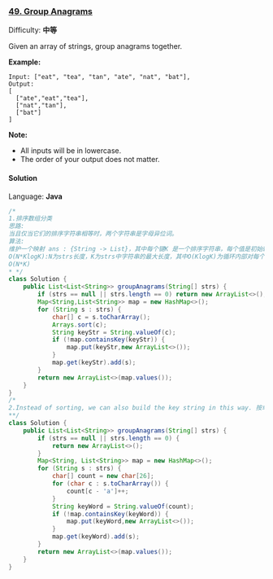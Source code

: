 ### [49\. Group Anagrams](https://leetcode-cn.com/problems/group-anagrams/)

Difficulty: **中等**


Given an array of strings, group anagrams together.

**Example:**

```
Input: ["eat", "tea", "tan", "ate", "nat", "bat"],
Output:
[
  ["ate","eat","tea"],
  ["nat","tan"],
  ["bat"]
]
```

**Note:**

*   All inputs will be in lowercase.
*   The order of your output does not matter.


#### Solution

Language: **Java**

```java
/*
1.排序数组分类
思路:
当且仅当它们的排序字符串相等时，两个字符串是字母异位词。
算法:
维护一个映射 ans : {String -> List}，其中每个键K 是一个排序字符串，每个值是初始输入的字符串列表，排序后等于K。
O(N*KlogK):N为strs长度，K为strs中字符串的最大长度，其中O(KlogK)为循环内部对每个字符串排序
O(N*K)
* */
class Solution {
    public List<List<String>> groupAnagrams(String[] strs) {
        if (strs == null || strs.length == 0) return new ArrayList<>();
        Map<String,List<String>> map = new HashMap<>();
        for (String s : strs) {
            char[] c = s.toCharArray();
            Arrays.sort(c);
            String keyStr = String.valueOf(c);
            if (!map.containsKey(keyStr)) {
                map.put(keyStr,new ArrayList<>());
            }
            map.get(keyStr).add(s);
        }
        return new ArrayList<>(map.values());
    }
}
/*
2.Instead of sorting, we can also build the key string in this way. 按单词中字母出现频率形成key
**/
class Solution {
    public List<List<String>> groupAnagrams(String[] strs) {
        if (strs == null || strs.length == 0) {
            return new ArrayList<>();
        }
        Map<String, List<String>> map = new HashMap<>();
        for (String s : strs) {
            char[] count = new char[26];
            for (char c : s.toCharArray()) {
                count[c - 'a']++;
            }
            String keyWord = String.valueOf(count);
            if (!map.containsKey(keyWord)) {
                map.put(keyWord,new ArrayList<>());
            }
            map.get(keyWord).add(s);
        }
        return new ArrayList<>(map.values());
    }
}
```